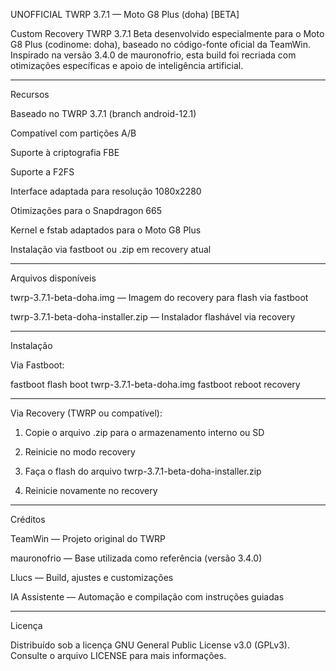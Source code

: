 UNOFFICIAL TWRP 3.7.1 — Moto G8 Plus (doha) [BETA]

Custom Recovery TWRP 3.7.1 Beta desenvolvido especialmente para o Moto G8 Plus (codinome: doha), baseado no código-fonte oficial da TeamWin.
Inspirado na versão 3.4.0 de mauronofrio, esta build foi recriada com otimizações específicas e apoio de inteligência artificial.


---

Recursos

Baseado no TWRP 3.7.1 (branch android-12.1)

Compatível com partições A/B

Suporte à criptografia FBE

Suporte a F2FS

Interface adaptada para resolução 1080x2280

Otimizações para o Snapdragon 665

Kernel e fstab adaptados para o Moto G8 Plus

Instalação via fastboot ou .zip em recovery atual



---

Arquivos disponíveis

twrp-3.7.1-beta-doha.img — Imagem do recovery para flash via fastboot

twrp-3.7.1-beta-doha-installer.zip — Instalador flashável via recovery



---

Instalação

Via Fastboot:

fastboot flash boot twrp-3.7.1-beta-doha.img
fastboot reboot recovery


---

Via Recovery (TWRP ou compatível):

1. Copie o arquivo .zip para o armazenamento interno ou SD


2. Reinicie no modo recovery


3. Faça o flash do arquivo twrp-3.7.1-beta-doha-installer.zip


4. Reinicie novamente no recovery




---

Créditos

TeamWin — Projeto original do TWRP

mauronofrio — Base utilizada como referência (versão 3.4.0)

Llucs — Build, ajustes e customizações

IA Assistente — Automação e compilação com instruções guiadas



---

Licença

Distribuído sob a licença GNU General Public License v3.0 (GPLv3).
Consulte o arquivo LICENSE para mais informações.
